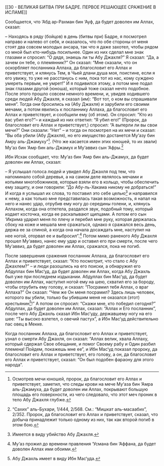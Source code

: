 [[30 - ВЕЛИКАЯ БИТВА ПРИ БАДРЕ. ПЕРВОЕ РЕШАЮЩЕЕ СРАЖЕНИЕ В ИСЛАМЕ]]

Сообщается, что ‘Абд ар-Рахман бин ‘Ауф, да будет доволен им Аллах, сказал:

– Находясь в ряду (бойцов) в день (битвы при) Бадре, я посмотрел направо и налево от себя, и оказалось, что по обе стороны от меня стоят два совсем молодых ансара, так что я даже захотел, чтобы рядом со мной был кто-нибудь посильнее. Один из них сделал мне знак глазами и спросил: “О дядя, знаешь ли ты Абу Джахля?” Я сказал: “Да, а зачем он тебе, о племянник?” Он сказал: “Мне сказали, что он оскорбляет посланника Аллаха, да благословит его Аллах и приветствует, и клянусь Тем, в Чьей длани душа моя, поистине, если я его увижу, то уже не расстанусь с ним, пока тот из нас, кому суждено умереть первым, не умрет!” И я подивился этому, а потом мне подал знак глазами другой (юноша), который тоже сказал нечто подобное. После этого прошло совсем немного времени, и, увидев ходившего среди людей Абу Джахля, я сказал (им): “Вот тот, о ком вы спрашивали меня”. Тогда они бросились на (Абу Джахля) и зарубили его своими мечами, а потом явились к посланнику Аллаха, да благословит его Аллах и приветствует, и сообщили ему (об этом). Он спросил: “Кто из вас убил его?”– и каждый из них ответил: “Я убил его!” (Пророк, да благословит его Аллах и приветствует,) спросил: “А вытерли ли вы свои мечи?” Они сказали: “Нет” – и тогда он посмотрел на их мечи и сказал: “Вы оба убили (Абу Джахля), но его имущество достанется Му‘азу бин Амру аль-Джамуху”[^1]. (Что же касается имен этих юношей, то их звали) Му‘аз бин ‘Амр бин аль-Джамух и Му‘аввиз сын ‘Афры.[^2]

Ибн Исхак сообщает, что: Му‘аз бин ‘Амр бин аль-Джамух, да будет доволен им Аллах, сказал:

– Я услышал голоса людей и увидел Абу Джахля под тем, что напоминало собой деревья, а на самом деле являлось мечами и копьями многобожников, которые взяли его в кольцо, чтобы обеспечить ему защиту, и они говорили: “До Абу-ль-Хакама никому не добраться!” И когда я услышал их слова, то поставил это себе целью[^3] и направился к нему, а как только мне представилась такая возможность, я напал на него и нанес удар, отрубив ему ногу до середины голени, и, клянусь Аллахом, когда она отлетела, раздался звук, подобный тому, который издает косточка, когда ее раскалывают щипцами. А потом его сын ‘Икрима ударил меня по плечу и перебил мне руку, которая держалась сбоку на коже и мешала мне сражаться, однако я сражался весь день, держа ее за спиной, а когда она начала досаждать мне, наступил на нее ногой, оторвал ее и выбросил”.[^4] Потом мимо раненого Абу Джахля прошел Му‘аввиз, нанес ему удар и оставил его при смерти, после чего Му‘аввиз, да будет доволен им Аллах, сражался, пока не погиб.

После завершения сражения посланник Аллаха, да благословит его Аллах и приветствует, сказал: “Кто посмотрит, что стало с Абу Джахлем?” – и люди разошлись на его поиски, а обнаружил его Абдуллах бин Мас‘уд, да будет доволен им Аллах, когда Абу Джахль был уже при последнем издыхании. Абдуллах бин Мас‘уд, да будет доволен им Аллах, наступил ногой ему на шею, схватил его за бороду, чтобы отрубить ему голову, и сказал: “Посрамил тебя Аллах, о враг Аллаха?” Он сказал: “Чем же Он меня посрамил? Здесь лишь человек, которого вы убили, только бы убившим меня не оказался (этот) крестьянин[^5]!” А потом он спросил: “Скажи мне, кто победил сегодня?” Абдуллах, да будет доволен им Аллах, сказал: “Аллах и Его посланник”, после чего Абу Джахль сказал Ибн Мас‘уду, державшему ногу на его шее: “Ты высоко взлетел, о овечий пастух”, а Ибн Мас‘уд действительно пас овец в Мекке.

Когда посланник Аллаха, да благословит его Аллах и приветствует, узнал о смерти Абу Джахля, он сказал: “Аллах велик, хвала Аллаху, который сдержал Свое обещание, и помог Своему рабу и Один разбил племена! Пойдем, покажешь мне ее”, и Ибн Мас‘уд показал пророку, да благословит его Аллах и приветствует, его голову, а он, да благословит его Аллах и приветствует, сказал: “Он был подобен фараону для этого народа”.

[^1]: Осмотрев мечи юношей, пророк, да благословит его Аллах и приветствует, заметил, что следы крови на мече Му‘аза бин ‘Амра аль-Джамуха, да будет доволен им Аллах, покрывают большую площадь его поверхности, из чего следовало, что этот меч проник в тело Абу Джахля глубже.

[^2]: “Сахих” аль-Бухари, 1/444, 2/568. См.: “Мишкат аль-масаабих”, 2/352. Пророк, да благословит его Аллах и приветствует, сказал, что добыча принадлежит только одному из них, так как второй погиб в этом бою.

[^3]: Имеется в виду убийство Абу Джахля.

[^4]: Му‘аз прожил до времени правления ‘Усмана бин ‘Аффана, да будет доволен Аллах ими обоими.

[^5]: Абу Джахль имеет в виду Ибн Мас‘уда.

